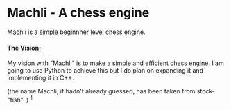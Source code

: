 # Machli - A chess engine



Machli is a simple beginnner level chess engine. 

#### The Vision: 

My vision with "Machli" is to make a simple and efficient chess engine, I am going to use Python to achieve this but I do plan on expanding it and implementing it in C++. 



(the name Machli, if hadn't already guessed, has been taken from stock-"fish". ) <sup>1</sup> 

[^1]: Machli (मछली) is fish in Hindi


